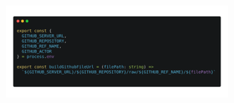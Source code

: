 [![📷src/utils/github.ts](https://github.com/Cox65/carbon-markdown-action/raw/main/carbon/src/utils/github.ts.png)](https://github.com/Cox65/carbon-markdown-action/raw/main/src/utils/github.ts)